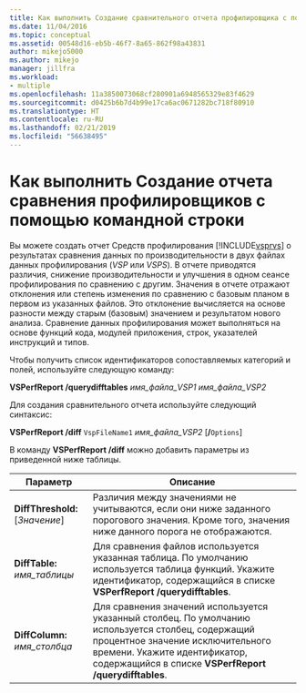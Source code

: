 ```yaml
---
title: Как выполнить Создание сравнительного отчета профилировщика с помощью командной строки | Документация Майкрософт
ms.date: 11/04/2016
ms.topic: conceptual
ms.assetid: 00548d16-eb5b-46f7-8a65-862f98a43831
author: mikejo5000
ms.author: mikejo
manager: jillfra
ms.workload:
- multiple
ms.openlocfilehash: 11a3850073068cf280901a6948565329e83f4629
ms.sourcegitcommit: d0425b6b7d4b99e17ca6ac0671282bc718f80910
ms.translationtype: HT
ms.contentlocale: ru-RU
ms.lasthandoff: 02/21/2019
ms.locfileid: "56638495"
---
```

# <a name="how-to-create-a-profiler-comparison-report-from-a-command-prompt"></a>Как выполнить Создание отчета сравнения профилировщиков с помощью командной строки
Вы можете создать отчет Средств профилирования [!INCLUDE[vsprvs](../code-quality/includes/vsprvs_md.md)] о результатах сравнения данных по производительности в двух файлах данных профилирования (*VSP* или *VSPS*). В отчете приводятся различия, снижение производительности и улучшения в одном сеансе профилирования по сравнению с другим. Значения в отчете отражают отклонения или степень изменения по сравнению с базовым планом в первом из указанных файлов. Это отклонение вычисляется на основе разности между старым (базовым) значением и результатом нового анализа. Сравнение данных профилирования может выполняться на основе функций кода, модулей приложения, строк, указателей инструкций и типов.

 Чтобы получить список идентификаторов сопоставляемых категорий и полей, используйте следующую команду:

 **VSPerfReport /querydifftables**  *имя_файла_VSP1* *имя_файла_VSP2*

 Для создания сравнительного отчета используйте следующий синтаксис:

 **VSPerfReport /diff**  `VspFileName1` *имя_файла_VSP2* [**/**`Options`]

 В команду **VSPerfReport /diff** можно добавить параметры из приведенной ниже таблицы.

|Параметр|Описание|
|------------|-----------------|
|**DiffThreshold:**[*Значение*]|Различия между значениями не учитываются, если они ниже заданного порогового значения. Кроме того, значения ниже данного порога не отображаются.|
|**DiffTable:** *имя_таблицы*|Для сравнения файлов используется указанная таблица. По умолчанию используется таблица функций. Укажите идентификатор, содержащийся в списке **VSPerfReport /querydifftables**.|
|**DiffColumn:** *имя_столбца*|Для сравнения значений используется указанный столбец. По умолчанию используется столбец, содержащий процентное значение исключительного времени. Укажите идентификатор, содержащийся в списке **VSPerfReport /querydifftables**.|